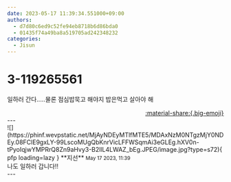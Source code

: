 ```yaml
---
date: 2023-05-17 11:39:34.551000+09:00
authors:
  - d7d80c6ed9c52fe94eb8718b6d86bda0
  - 01435f74a49ba8a519705ad242348232
categories:
  - Jisun
---
```


# 3-119265561

<div class="post-container" markdown="1">
<div class="content-container md-sidebar__scrollwrap" markdown="1">

일하러 간다.....물론 점심밥묵고 해야지 밥은먹고 살아야 해

</div>
</div>

<div style="text-align: right;" markdown="1">
<a href="https://weverse.io/fromis9/fanpost/3-119265561" style="text-align: right;">:material-share:{.big-emoji}</a>
</div>
---

<div class="comments-container md-sidebar__scrollwrap" markdown="1">
<div class="comment" markdown="1">
<div class='id-container' markdown="1">
![](https://phinf.wevpstatic.net/MjAyNDEyMTlfMTE5/MDAxNzM0NTgzMjY0NDEy.08FClE9gxLY-99LscoMUgQbKnrVicLFFWSqmAi3eGLEg.hXV0n-tPyoIqjwYMPRrQ8Zn9aHvy3-B2llL4LWAZ_bEg.JPEG/image.jpg?type=s72){ pfp loading=lazy }
**<span class="artist">지선</span>** <small>May 17 2023, 11:39</small><br>
</div>
<div class='comment-body' markdown="1">
나도 일하러 갑니다!!
</div>
</div>
</div>
---
